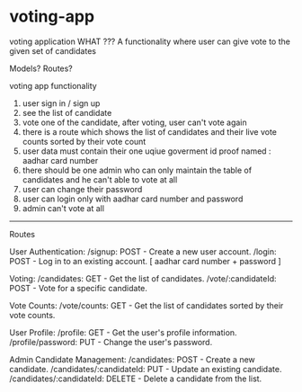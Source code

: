 # voting-app
voting application
WHAT ???
A functionality where user can give vote to the given set of candidates


Models?
Routes?

voting app functionality

1. user sign in / sign up
2. see the list of candidate
3. vote one of the candidate, after voting, user can't vote again
4. there is a route which shows the list of candidates and their live vote counts sorted by their vote count
5. user data must contain their one uqiue goverment id proof named : aadhar card number
6. there should be one admin who can only maintain the table of candidates and he can't able to vote at all
7. user can change their password
8. user can login only with aadhar card number and password
9. admin can't vote at all


----------------------------------------------------------------

Routes

User Authentication:
    /signup: POST - Create a new user account.
    /login: POST - Log in to an existing account. [ aadhar card number + password ]

Voting:
    /candidates: GET - Get the list of candidates.
    /vote/:candidateId: POST - Vote for a specific candidate.

Vote Counts:
    /vote/counts: GET - Get the list of candidates sorted by their vote counts.

User Profile:
    /profile: GET - Get the user's profile information.
    /profile/password: PUT - Change the user's password.

Admin Candidate Management:
    /candidates: POST - Create a new candidate.
    /candidates/:candidateId: PUT - Update an existing candidate.
    /candidates/:candidateId: DELETE - Delete a candidate from the list.
